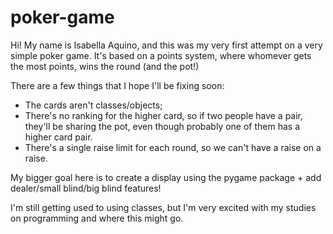 # poker-game

Hi! My name is Isabella Aquino, and this was my very first attempt on a very simple poker game. It's based on a points system, where whomever gets the most points, wins the round (and the pot!)


There are a few things that I hope I'll be fixing soon:
- The cards aren't classes/objects;
- There's no ranking for the higher card, so if two people have a pair, they'll be sharing the pot, even though probably one of them has a higher card pair.
- There's a single raise limit for each round, so we can't have a raise on a raise.

My bigger goal here is to create a display using the pygame package + add dealer/small blind/big blind features!

I'm still getting used to using classes, but I'm very excited with my studies on programming and where this might go.
